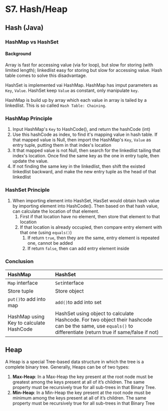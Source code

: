 # S7. Hash/Heap

## Hash \(Java\)

### HashMap vs HashSet

#### Background

Array is fast for accessing value \(via for loop\), but slow for storing \(with limited length\); linkedlist easy for storing but slow for accessing value. Hash table comes  to solve this disadvantage.

HashSet is implemented vai HashMap. HashMap has imput parameters as `Key`, `Value`. HashSet keep `Value` as constant, only manipulate `key`.

HashMap is build up by array which each value in array is tailed by a linkedlist. This is so called `Hash Table: Chaining`. 

### HashMap Principle

1. Input HashMap's `Key` to HashCode\(\), and return the hashCode \(int\)
2. Use this hashCode as index, to find it's mapping value in hash table. If that mapped value is Null, then import the HashMap's `Key`, `Value` as entry tuple, putting them in that index's location
3. It that mapped value is not Null, then search for the linkedlist tailing that index's location. Once find the same key as the one in entry tuple, then update the value.
4. If not finding the same key in the linkedlist, then shift the existed linkedlist backward, and make the new entry tuple as the head of that linkedlist

### HashSet Principle

1. When importing element into HashSet, HasSet would obtain hash value by importing element into HashCode\(\). Then based on that hash value, can calculate the location of that element. 
   1. First if that location have no element, then store that element to that location
   2. If that location is already occupied, then compare entry element with that one \(using `equals()`\)
      1. If return `true`, then they are the same, entry element is repeated one, cannot be added 
      2. If return `false`, then can add entry element inside

### Conclusion

| HashMap | HashSet |
| :--- | :--- |
| `Map` interface | `Set`interface |
| Store tuple | Store object |
| `put()`to add into map | `add()`to add into set |
| HashMap using Key to calculate HashCode | HashSet using object to calculate Hashcode. For two object their hashcode can be the same, use `equals()` to differentiate  \(return true if same/false if not\) |

## Heap

A Heap is a special Tree-based data structure in which the tree is a complete binary tree. Generally, Heaps can be of two types:

1. **Max-Heap**: In a Max-Heap the key present at the root node must be greatest among the keys present at all of it’s children. The same property must be recursively true for all sub-trees in that Binary Tree.
2. **Min-Heap**: In a Min-Heap the key present at the root node must be minimum among the keys present at all of it’s children. The same property must be recursively true for all sub-trees in that Binary Tree



